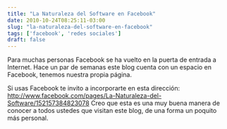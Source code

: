 ```yaml
---
title: "La Naturaleza del Software en Facebook"
date: 2010-10-24T08:25:11-03:00
slug: "la-naturaleza-del-software-en-facebook"
tags: ['facebook', 'redes sociales']
draft: false
---
```

Para muchas personas Facebook se ha vuelto en la puerta de entrada a
Internet. Hace un par de semanas este blog cuenta con un espacio en
Facebook, tenemos nuestra propia página.

Si usas Facebook te invito a incorporarte en esta dirección:
<http://www.facebook.com/pages/La-Naturaleza-del-Software/152157384823078>
Creo que esta es una muy buena manera de conocer a todos ustedes que
visitan este blog, de una forma un poquito más personal.
